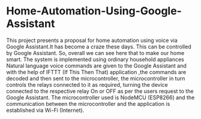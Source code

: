 # Home-Automation-Using-Google-Assistant

This project presents a proposal for home automation using voice via Google Assistant.It has become a craze these days. This can be controlled by Google Assistant. So, overall we can see here that to make our home smart. The system is implemented using ordinary household appliances Natural language voice commands are given to the Google Assistant and with the help of IFTTT (If This Then That) application ,the commands are decoded and then sent to the microcontroller, the microcontroller in turn controls the relays connected to it as required, turning the device connected to the respective relay On or OFF as per the users request to the Google Assistant. The microcontroller used is NodeMCU (ESP8266) and the communication between the microcontroller and the application is established via Wi-Fi (Internet). 
 
 
